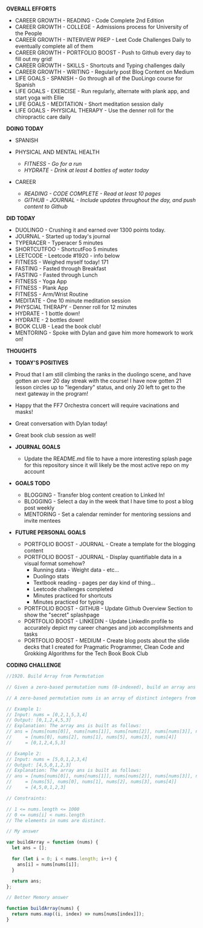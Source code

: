 **OVERALL EFFORTS**

- CAREER GROWTH - READING - Code Complete 2nd Edition
- CAREER GROWTH - COLLEGE - Admissions process for University of the People
- CAREER GROWTH - INTERVIEW PREP - Leet Code Challenges Daily to eventually complete all of them
- CAREER GROWTH - PORTFOLIO BOOST - Push to Github every day to fill out my grid!
- CAREER GROWTH - SKILLS - Shortcuts and Typing challenges daily
- CAREER GROWTH - WRITING - Regularly post Blog Content on Medium
- LIFE GOALS - SPANISH - Go through all of the DuoLingo course for Spanish
- LIFE GOALS - EXERCISE - Run regularly, alternate with plank app, and start yoga with Ellie
- LIFE GOALS - MEDITATION - Short meditation session daily
- LIFE GOALS - PHYSICAL THERAPY - Use the denner roll for the chiropractic care daily

**DOING TODAY**

- SPANISH

  <!-- - _DUOLINGO - Get at least 100 points_ -->

- PHYSICAL AND MENTAL HEALTH

  - _FITNESS - Go for a run_
    <!-- - _FITNESS - Do the arm/wrist routine_ -->
    <!-- - _FITNESS - Plank app_ -->
    <!-- - _FITNESS - Yoga app_ -->
    <!-- - _FITNESS - Weigh myself on the weight tracking app_ -->
  - _HYDRATE - Drink at least 4 bottles of water today_
    <!-- - _PHYSICAL THERAPY - Use the denner roll for 10~15 minutes_ -->
    <!-- - _MEDITATE - Do one meditation session on Headspace_ -->
    <!-- - _FASTING - Make an attempt to only eat one meal during the day_ -->

- CAREER

  <!-- - _LEETCODE - Solve 1 problem_ -->
  <!-- - _SHORTCUTFOO - 5 minutes of practice_ -->
  <!-- - _TYPERACER - 5 minutes of practice_ -->

  - _READING - CODE COMPLETE - Read at least 10 pages_
  <!-- - _GITHUB - JOURNAL - Set up the daily journal, and push to Github_ -->
  - _GITHUB - JOURNAL - Include updates throughout the day, and push content to Github_

**DID TODAY**

- DUOLINGO - Crushing it and earned over 1300 points today.
- JOURNAL - Started up today's journal
- TYPERACER - Typeracer 5 minutes
- SHORTCUTFOO - ShortcutFoo 5 minutes
- LEETCODE - Leetcode #1920 - info below
- FITNESS - Weighed myself today! 171
- FASTING - Fasted through Breakfast
- FASTING - Fasted through Lunch
- FITNESS - Yoga App
- FITNESS - Plank App
- FITNESS - Arm/Wrist Routine
- MEDITATE - One 10 minute meditation session
- PHYSCIAL THERAPY - Denner roll for 12 minutes
- HYDRATE - 1 bottle down!
- HYDRATE - 2 bottles down!
- BOOK CLUB - Lead the book club!
- MENTORING - Spoke with Dylan and gave him more homework to work on!

**THOUGHTS**

- **TODAY'S POSITIVES**

- Proud that I am still climbing the ranks in the duolingo scene, and have gotten an over 20 day streak with the course! I have now gotten 21 lesson circles up to "legendary" status, and only 20 left to get to the next gateway in the program!
- Happy that the FF7 Orchestra concert will require vacinations and masks!
- Great conversation with Dylan today!
- Great book club session as well!

- **JOURNAL GOALS**

  - Update the README.md file to have a more interesting splash page for this repository since it will likely be the most active repo on my account

- **GOALS TODO**

  - BLOGGING - Transfer blog content creation to Linked In!
  - BLOGGING - Select a day in the week that I have time to post a blog post weekly
  - MENTORING - Set a calendar reminder for mentoring sessions and invite mentees

- **FUTURE PERSONAL GOALS**
  - PORTFOLIO BOOST - JOURNAL - Create a template for the blogging content
  - PORTFOLIO BOOST - JOURNAL - Display quantifiable data in a visual format somehow?
    - Running data - Weight data - etc...
    - Duolingo stats
    - Textbook reading - pages per day kind of thing...
    - Leetcode challenges completed
    - Minutes practiced for shortcuts
    - Minutes practiced for typing
  - PORTFOLIO BOOST - GITHUB - Update Github Overview Section to show the "secret" splashpage
  - PORTFOLIO BOOST - LINKEDIN - Update LinkedIn profile to accurately depict my career changes and job accomplishments and tasks
  - PORTFOLIO BOOST - MEDIUM - Create blog posts about the slide decks that I created for Pragmatic Programmer, Clean Code and Grokking Algorithms for the Tech Book Book Club

**CODING CHALLENGE**

```js
//1920. Build Array from Permutation

// Given a zero-based permutation nums (0-indexed), build an array ans of the same length where ans[i] = nums[nums[i]] for each 0 <= i < nums.length and return it.

// A zero-based permutation nums is an array of distinct integers from 0 to nums.length - 1 (inclusive).

// Example 1:
// Input: nums = [0,2,1,5,3,4]
// Output: [0,1,2,4,5,3]
// Explanation: The array ans is built as follows:
// ans = [nums[nums[0]], nums[nums[1]], nums[nums[2]], nums[nums[3]], nums[nums[4]], nums[nums[5]]]
//     = [nums[0], nums[2], nums[1], nums[5], nums[3], nums[4]]
//     = [0,1,2,4,5,3]

// Example 2:
// Input: nums = [5,0,1,2,3,4]
// Output: [4,5,0,1,2,3]
// Explanation: The array ans is built as follows:
// ans = [nums[nums[0]], nums[nums[1]], nums[nums[2]], nums[nums[3]], nums[nums[4]], nums[nums[5]]]
//     = [nums[5], nums[0], nums[1], nums[2], nums[3], nums[4]]
//     = [4,5,0,1,2,3]

// Constraints:

// 1 <= nums.length <= 1000
// 0 <= nums[i] < nums.length
// The elements in nums are distinct.

// My answer

var buildArray = function (nums) {
  let ans = [];

  for (let i = 0; i < nums.length; i++) {
    ans[i] = nums[nums[i]];
  }

  return ans;
};

// Better Memory answer

function buildArray(nums) {
  return nums.map((i, index) => nums[nums[index]]);
}
```
